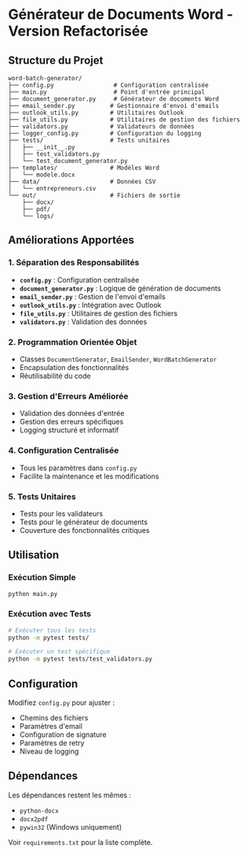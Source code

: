 # Générateur de Documents Word - Version Refactorisée

## Structure du Projet

```
word-batch-generator/
├── config.py                 # Configuration centralisée
├── main.py                   # Point d'entrée principal
├── document_generator.py     # Générateur de documents Word
├── email_sender.py          # Gestionnaire d'envoi d'emails
├── outlook_utils.py         # Utilitaires Outlook
├── file_utils.py            # Utilitaires de gestion des fichiers
├── validators.py            # Validateurs de données
├── logger_config.py         # Configuration du logging
├── tests/                   # Tests unitaires
│   ├── __init__.py
│   ├── test_validators.py
│   └── test_document_generator.py
├── templates/               # Modèles Word
│   └── modele.docx
├── data/                    # Données CSV
│   └── entrepreneurs.csv
└── out/                     # Fichiers de sortie
    ├── docx/
    ├── pdf/
    └── logs/
```

## Améliorations Apportées

### 1. **Séparation des Responsabilités**

- **`config.py`** : Configuration centralisée
- **`document_generator.py`** : Logique de génération de documents
- **`email_sender.py`** : Gestion de l'envoi d'emails
- **`outlook_utils.py`** : Intégration avec Outlook
- **`file_utils.py`** : Utilitaires de gestion des fichiers
- **`validators.py`** : Validation des données

### 2. **Programmation Orientée Objet**

- Classes `DocumentGenerator`, `EmailSender`, `WordBatchGenerator`
- Encapsulation des fonctionnalités
- Réutilisabilité du code

### 3. **Gestion d'Erreurs Améliorée**

- Validation des données d'entrée
- Gestion des erreurs spécifiques
- Logging structuré et informatif

### 4. **Configuration Centralisée**

- Tous les paramètres dans `config.py`
- Facilite la maintenance et les modifications

### 5. **Tests Unitaires**

- Tests pour les validateurs
- Tests pour le générateur de documents
- Couverture des fonctionnalités critiques

## Utilisation

### Exécution Simple

```bash
python main.py
```

### Exécution avec Tests

```bash
# Exécuter tous les tests
python -m pytest tests/

# Exécuter un test spécifique
python -m pytest tests/test_validators.py
```

## Configuration

Modifiez `config.py` pour ajuster :

- Chemins des fichiers
- Paramètres d'email
- Configuration de signature
- Paramètres de retry
- Niveau de logging

## Dépendances

Les dépendances restent les mêmes :

- `python-docx`
- `docx2pdf`
- `pywin32` (Windows uniquement)

Voir `requirements.txt` pour la liste complète.
